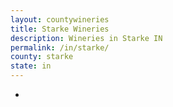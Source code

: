 ```yaml
---
layout: countywineries
title: Starke Wineries
description: Wineries in Starke IN
permalink: /in/starke/
county: starke
state: in
---
```

-
